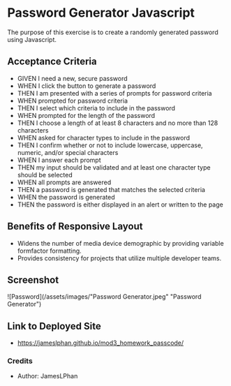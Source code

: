 # Password Generator Javascript

The purpose of this exercise is to create a randomly generated password using Javascript.

## Acceptance Criteria

* GIVEN I need a new, secure password
* WHEN I click the button to generate a password
* THEN I am presented with a series of prompts for password criteria
* WHEN prompted for password criteria
* THEN I select which criteria to include in the password
* WHEN prompted for the length of the password
* THEN I choose a length of at least 8 characters and no more than 128 characters
* WHEN asked for character types to include in the password
* THEN I confirm whether or not to include lowercase, uppercase, numeric, and/or special characters
* WHEN I answer each prompt
* THEN my input should be validated and at least one character type should be selected
* WHEN all prompts are answered
* THEN a password is generated that matches the selected criteria
* WHEN the password is generated
* THEN the password is either displayed in an alert or written to the page

## Benefits of Responsive Layout

* Widens the number of media device demographic by providing variable formfactor formatting.
* Provides consistency for projects that utilize multiple developer teams.

## Screenshot

![Password](/assets/images/"Password Generator.jpeg" "Password Generator")

## Link to Deployed Site

- https://jameslphan.github.io/mod3_homework_passcode/

### Credits
- Author: JamesLPhan
